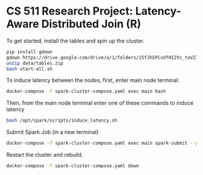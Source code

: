 # CS 511 Research Project: Latency-Aware Distributed Join (R)

To get started, install the tables and spin up the cluster.

```bash
pip install gdown
gdown https://drive.google.com/drive/u/1/folders/1SfJhSPCvUfHI2Vc_toVZIIzz1_50LpOx -O . --folder
unzip data/tables.zip
bash start-all.sh
```

To induce latency between the nodes, first, enter main node terminal:

```bash
docker-compose -f spark-cluster-compose.yaml exec main bash
```

Then, from the main node terminal enter one of these commands to induce latency

```bash
bash /opt/spark/scripts/induce_latency.sh
```

Submit Spark Job (in a new terminal)
```bash
docker-compose -f spark-cluster-compose.yaml exec main spark-submit --packages org.apache.spark:spark-sql-kafka-0-10_2.12:3.5.0 /opt/spark/scripts/join_optimizer.py
```

Restart the cluster and rebuild.
```bash
docker-compose -f spark-cluster-compose.yaml down
```
<!-- 
Create Kafka Topic
```bash
docker-compose -f spark-cluster-compose.yaml exec kafka \
    kafka-topics --create \
    --topic network_latency_metrics \                            
    --bootstrap-server localhost:9092 \       
    --partitions 1 \
    --replication-factor 1
``` -->

